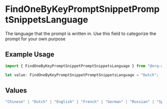 # FindOneByKeyPromptSnippetPromptSnippetsLanguage

The language that the prompt is written in. Use this field to categorize the prompt for your own purpose

## Example Usage

```typescript
import { FindOneByKeyPromptSnippetPromptSnippetsLanguage } from "@orq-ai/node/models/operations";

let value: FindOneByKeyPromptSnippetPromptSnippetsLanguage = "Dutch";
```

## Values

```typescript
"Chinese" | "Dutch" | "English" | "French" | "German" | "Russian" | "Spanish"
```